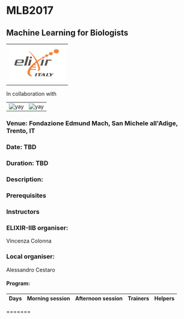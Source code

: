 # MLB2017
## Machine Learning for Biologists


 <table style="width:100%">
  <tr>
    <td><img src="./img/elixir_ita_logo.png" alt="yay" height="100" width="150"></td>
    <tr/>
</table>

In collaboration with

 <table style="width:100%">
  <tr>
    <td><img src="" alt="yay" height="100" width="150"></td>
    <td><img src="" alt="yay" height="100" width="150"></td>
    <tr/>
</table>



### Venue: Fondazione Edmund Mach, San Michele all'Adige, Trento, IT

### Date: TBD
### Duration: TBD

### Description:

### Prerequisites

### Instructors


### ELIXIR-IIB organiser:
Vincenza Colonna

### Local organiser:
Alessandro Cestaro




#### Program:



Days |Morning session |Afternoon session | Trainers | Helpers|
------------ | ------------- | ------------- |------------ | ------------- |


=======
